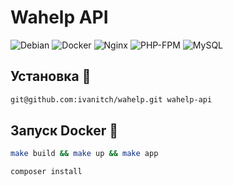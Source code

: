 # Wahelp API

![Debian](https://img.shields.io/badge/Debian-12-A81D33?logo=debian&logoColor=white)
![Docker](https://img.shields.io/badge/Docker-28.2-2496ED?logo=docker&logoColor=white)
![Nginx](https://img.shields.io/badge/Nginx-1.27-009639?logo=nginx&logoColor=white)
![PHP-FPM](https://img.shields.io/badge/PHP_FPM-7.4-777BB4?logo=php&logoColor=white)
![MySQL](https://img.shields.io/badge/MySQL-8.0.42-4479A1?logo=mysql&logoColor=white)


## Установка 🌟
```bash
git@github.com:ivanitch/wahelp.git wahelp-api
````

## Запуск Docker 🚀
```bash
make build && make up && make app

composer install
```
